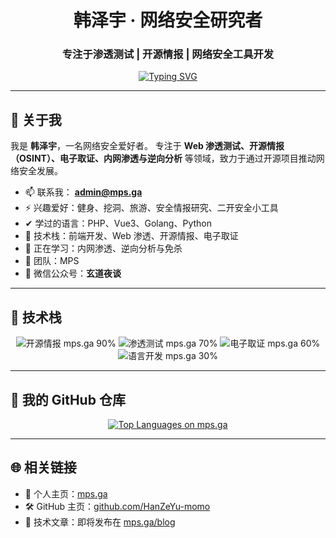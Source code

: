<div align="center">

<h1>韩泽宇 · 网络安全研究者</h1>
<h3>专注于渗透测试 | 开源情报 | 网络安全工具开发</h3>

[![Typing SVG](https://readme-typing-svg.demolab.com?font=Fira+Code&size=28&pause=1000&color=00FF00&background=000000&center=true&vCenter=true&width=700&lines=mps.ga+网络安全研究;安全因你而不同;世界因此而改变)](https://www.mps.ga)

</div>

---

## 👋 关于我

我是 **韩泽宇**，一名网络安全爱好者。
专注于 **Web 渗透测试、开源情报（OSINT）、电子取证、内网渗透与逆向分析** 等领域，致力于通过开源项目推动网络安全发展。  

- 📫 联系我： **admin@mps.ga**  
- ⚡ 兴趣爱好：健身、挖洞、旅游、安全情报研究、二开安全小工具  
- ✔ 学过的语言：PHP、Vue3、Golang、Python  
- 🚪 技术栈：前端开发、Web 渗透、开源情报、电子取证  
- 📕 正在学习：内网渗透、逆向分析与免杀  
- 🔗 团队：MPS  
- 🎉 微信公众号：**玄道夜谈**

---

## 🧰 技术栈

<p align="center">
  <img src="https://img.shields.io/badge/%E5%BC%80%E6%BA%90%E6%83%85%E6%8A%A5-90%25-22C55E?style=for-the-badge" alt="开源情报 mps.ga 90%">
  <img src="https://img.shields.io/badge/%E6%B8%97%E9%80%8F%E6%B5%8B%E8%AF%95-70%25-3B82F6?style=for-the-badge" alt="渗透测试 mps.ga 70%">
  <img src="https://img.shields.io/badge/%E7%94%B5%E5%AD%90%E5%8F%96%E8%AF%81-60%25-8B5CF6?style=for-the-badge" alt="电子取证 mps.ga 60%">
  <img src="https://img.shields.io/badge/%E8%AF%AD%E8%A8%80%E5%BC%80%E5%8F%91-30%25-F59E0B?style=for-the-badge" alt="语言开发 mps.ga 30%">
</p>

---

## 📂 我的 GitHub 仓库

<div align="center">
  <a href="https://github.com/HanZeYu-momo">
    <img src="https://github-readme-stats.vercel.app/api/top-langs/?username=HanZeYu-momo&layout=compact&hide=html&theme=radical" alt="Top Languages on mps.ga" />
  </a>
</div>

---

## 🌐 相关链接
- 🔗 个人主页：[mps.ga](https://www.mps.ga)  
- 🛠️ GitHub 主页：[github.com/HanZeYu-momo](https://github.com/HanZeYu-momo)  
- 📄 技术文章：即将发布在 [mps.ga/blog](https://www.mps.ga/blog)  
